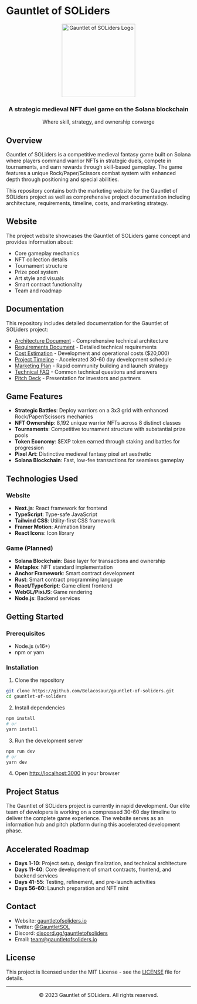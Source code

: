 # Gauntlet of SOLiders

<div align="center">
  <img src="public/images/gauntlet-logo.png" alt="Gauntlet of SOLiders Logo" width="200"/>
  <h3>A strategic medieval NFT duel game on the Solana blockchain</h3>
  <p>Where skill, strategy, and ownership converge</p>
</div>

## Overview

Gauntlet of SOLiders is a competitive medieval fantasy game built on Solana where players command warrior NFTs in strategic duels, compete in tournaments, and earn rewards through skill-based gameplay. The game features a unique Rock/Paper/Scissors combat system with enhanced depth through positioning and special abilities.

This repository contains both the marketing website for the Gauntlet of SOLiders project as well as comprehensive project documentation including architecture, requirements, timeline, costs, and marketing strategy.

## Website

The project website showcases the Gauntlet of SOLiders game concept and provides information about:

- Core gameplay mechanics
- NFT collection details
- Tournament structure
- Prize pool system
- Art style and visuals
- Smart contract functionality
- Team and roadmap

## Documentation

This repository includes detailed documentation for the Gauntlet of SOLiders project:

- [Architecture Document](ARCHITECTURE.md) - Comprehensive technical architecture
- [Requirements Document](REQUIREMENTS.md) - Detailed technical requirements
- [Cost Estimation](COST_ESTIMATION.md) - Development and operational costs ($20,000)
- [Project Timeline](PROJECT_TIMELINE.md) - Accelerated 30-60 day development schedule
- [Marketing Plan](MARKETING_PLAN.md) - Rapid community building and launch strategy
- [Technical FAQ](TECHNICAL_FAQ.md) - Common technical questions and answers
- [Pitch Deck](PITCH_DECK.md) - Presentation for investors and partners

## Game Features

- **Strategic Battles**: Deploy warriors on a 3x3 grid with enhanced Rock/Paper/Scissors mechanics
- **NFT Ownership**: 8,192 unique warrior NFTs across 8 distinct classes
- **Tournaments**: Competitive tournament structure with substantial prize pools
- **Token Economy**: $EXP token earned through staking and battles for progression
- **Pixel Art**: Distinctive medieval fantasy pixel art aesthetic
- **Solana Blockchain**: Fast, low-fee transactions for seamless gameplay

## Technologies Used

### Website

- **Next.js**: React framework for frontend
- **TypeScript**: Type-safe JavaScript
- **Tailwind CSS**: Utility-first CSS framework
- **Framer Motion**: Animation library
- **React Icons**: Icon library

### Game (Planned)

- **Solana Blockchain**: Base layer for transactions and ownership
- **Metaplex**: NFT standard implementation
- **Anchor Framework**: Smart contract development
- **Rust**: Smart contract programming language
- **React/TypeScript**: Game client frontend
- **WebGL/PixiJS**: Game rendering
- **Node.js**: Backend services

## Getting Started

### Prerequisites

- Node.js (v16+)
- npm or yarn

### Installation

1. Clone the repository
```bash
git clone https://github.com/Belacosaur/gauntlet-of-soliders.git
cd gauntlet-of-soliders
```

2. Install dependencies
```bash
npm install
# or
yarn install
```

3. Run the development server
```bash
npm run dev
# or
yarn dev
```

4. Open [http://localhost:3000](http://localhost:3000) in your browser

## Project Status

The Gauntlet of SOLiders project is currently in rapid development. Our elite team of developers is working on a compressed 30-60 day timeline to deliver the complete game experience. The website serves as an information hub and pitch platform during this accelerated development phase.

## Accelerated Roadmap

- **Days 1-10**: Project setup, design finalization, and technical architecture
- **Days 11-40**: Core development of smart contracts, frontend, and backend services
- **Days 41-55**: Testing, refinement, and pre-launch activities
- **Days 56-60**: Launch preparation and NFT mint

## Contact

- Website: [gauntletofsoliders.io](https://gauntletofsoliders.io)
- Twitter: [@GauntletSOL](https://twitter.com/GauntletSOL)
- Discord: [discord.gg/gauntletofsoliders](https://discord.gg/gauntletofsoliders)
- Email: team@gauntletofsoliders.io

## License

This project is licensed under the MIT License - see the [LICENSE](LICENSE) file for details.

---

<div align="center">
  <p>© 2023 Gauntlet of SOLiders. All rights reserved.</p>
</div>
